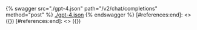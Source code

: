 [#references:start]: <> ({ "template": "openapi" })
[#references:start]: <> ({ "template": "openapi" })
{% swagger src="./gpt-4.json" path="/v2/chat/completions" method="post" %}
[./gpt-4.json](./gpt-4.json)
{% endswagger %}
[#references:end]: <> ({})
[#references:end]: <> ({})